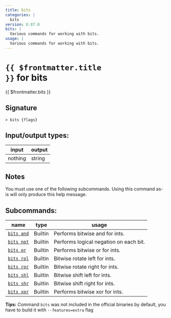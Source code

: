 ```yaml
---
title: bits
categories: |
  bits
version: 0.87.0
bits: |
  Various commands for working with bits.
usage: |
  Various commands for working with bits.
---
```

<!-- This file is automatically generated. Please edit the command in https://github.com/nushell/nushell instead. -->

# <code>{{ $frontmatter.title }}</code> for bits

<div class='command-title'>{{ $frontmatter.bits }}</div>

## Signature

```> bits {flags} ```


## Input/output types:

| input   | output |
| ------- | ------ |
| nothing | string |

## Notes
You must use one of the following subcommands. Using this command as-is will only produce this help message.

## Subcommands:

| name                                     | type    | usage                                  |
| ---------------------------------------- | ------- | -------------------------------------- |
| [`bits and`](/commands/docs/bits_and.md) | Builtin | Performs bitwise and for ints.         |
| [`bits not`](/commands/docs/bits_not.md) | Builtin | Performs logical negation on each bit. |
| [`bits or`](/commands/docs/bits_or.md)   | Builtin | Performs bitwise or for ints.          |
| [`bits rol`](/commands/docs/bits_rol.md) | Builtin | Bitwise rotate left for ints.          |
| [`bits ror`](/commands/docs/bits_ror.md) | Builtin | Bitwise rotate right for ints.         |
| [`bits shl`](/commands/docs/bits_shl.md) | Builtin | Bitwise shift left for ints.           |
| [`bits shr`](/commands/docs/bits_shr.md) | Builtin | Bitwise shift right for ints.          |
| [`bits xor`](/commands/docs/bits_xor.md) | Builtin | Performs bitwise xor for ints.         |

**Tips:** Command `bits` was not included in the official binaries by default, you have to build it with `--features=extra` flag